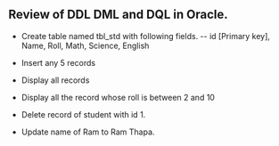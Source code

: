 ## Review of DDL DML and DQL in Oracle.

- Create table named tbl_std with following fields.
--  id [Primary key], Name, Roll, Math, Science, English

- Insert any 5 records

- Display all records

- Display all the record whose roll is between 2 and 10

- Delete record of student with id 1.

- Update name of Ram to Ram Thapa.